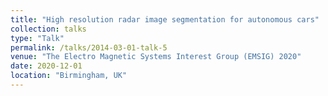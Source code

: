 ```yaml
---
title: "High resolution radar image segmentation for autonomous cars"
collection: talks
type: "Talk"
permalink: /talks/2014-03-01-talk-5
venue: "The Electro Magnetic Systems Interest Group (EMSIG) 2020"
date: 2020-12-01
location: "Birmingham, UK"
---
```


